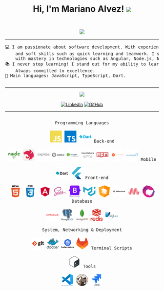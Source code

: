 <h1 align="center">
Hi, I'm Mariano Alvez!
	<a href="https://github.com/marianoAlvez" target="_self">
		<img src="https://media.giphy.com/media/hvRJCLFzcasrR4ia7z/giphy.gif" width="30">
	</a>
</h1>


<br/>
<p align="center">
	<a href="https://github.com/marianoAlvez">
		<img src="https://readme-typing-svg.herokuapp.com?lines=Full+Stack+Web+Developer;Mobile+Flutter+Developer;Backend+Course+Tutor+at+Coder+House;Software+Engineer+at+Universidad+Siglo+21;Freelancer&center=true&width=480&height=45">
	</a>
</p>
<hr>

<pre>
💻 I am passionate about software development. With experience in FrontEnd, BackEnd, Mobile,databases 
    and soft skills such as quick learning and teamwork. I specialize in the development of backend systems and processes, 
    with mastery in technologies such as Angular, Node.js, Nest.js and databases such as MongoDB, Oracle and SQL Server.
📚 I never stop learning! I stand out for my ability to learn quickly, work as a team and communicate effectively. 
    Always committed to excellence.
🌟 Main languages: JavaScript, TypeScript, Dart.
<!-- Actualmente estoy abierto a: <b>Un puesto de pasante</b> o una nueva <b>oportunidad laboral</b>, este es <a href="URL_DE_TU_CURRICULUM" target="_blank">MI CURRÍCULUM.</a> -->
</pre>
<hr>

<p align="center">
	<a href="https://github.com/marianoAlvez">
		<img src="https://readme-typing-svg.herokuapp.com?lines=🤝+Connect+with+me&center=true&width=380&height=45">
	</a>
</p>
<p align="center">
	<a href="https://www.linkedin.com/in/mariano-alvez/a"><img src="https://img.shields.io/badge/linkedin-%230A66C2.svg?style=plastic&logo=linkedin&logoColor=white" alt="LinkedIn"/></a>
	<a href="https://github.com/marianoAlvez"><img src="https://img.shields.io/badge/github-%23181717.svg?style=plastic&logo=github&logoColor=white" alt="GitHub"/></a>
</p>
<hr>

<div>
  <p style="display: inline-block;" align="center">
    <kbd>
      <kbd>Programming Languages</kbd>
      <br>
      <br>
      <img width="40px" src="https://raw.githubusercontent.com/devicons/devicon/6910f0503efdd315c8f9b858234310c06e04d9c0/icons/javascript/javascript-plain.svg" />
      <img width="40px" src="https://raw.githubusercontent.com/devicons/devicon/6910f0503efdd315c8f9b858234310c06e04d9c0/icons/typescript/typescript-original.svg" />
      <img width="40px" src="https://raw.githubusercontent.com/devicons/devicon/6910f0503efdd315c8f9b858234310c06e04d9c0/icons/dart/dart-plain-wordmark.svg" />
    </kbd>
    <kbd>
      <kbd>Back-end</kbd>
      <br>
      <br>
      <img width="40px" src="https://raw.githubusercontent.com/devicons/devicon/6910f0503efdd315c8f9b858234310c06e04d9c0/icons/nodejs/nodejs-plain-wordmark.svg" />
      <img width="40px" src="https://raw.githubusercontent.com/tandpfun/skill-icons/e67133bc60d96561bc247dfbc3eece0a897285c8/icons/NestJS-Light.svg" />
      <img width="40px" src="https://raw.githubusercontent.com/devicons/devicon/6910f0503efdd315c8f9b858234310c06e04d9c0/icons/express/express-original-wordmark.svg" />
      <img width="40px" src="https://raw.githubusercontent.com/devicons/devicon/6910f0503efdd315c8f9b858234310c06e04d9c0/icons/socketio/socketio-original-wordmark.svg" />
      <img width="40px" src="https://raw.githubusercontent.com/devicons/devicon/6910f0503efdd315c8f9b858234310c06e04d9c0/icons/swagger/swagger-original-wordmark.svg" />
      <img width="40px" src="https://raw.githubusercontent.com/devicons/devicon/6910f0503efdd315c8f9b858234310c06e04d9c0/icons/handlebars/handlebars-line-wordmark.svg" />
      <img width="40px" src="https://raw.githubusercontent.com/devicons/devicon/6910f0503efdd315c8f9b858234310c06e04d9c0/icons/npm/npm-original-wordmark.svg" />
      <img width="40px" src="https://raw.githubusercontent.com/devicons/devicon/6910f0503efdd315c8f9b858234310c06e04d9c0/icons/postman/postman-original-wordmark.svg" />
      <img width="40px" src="https://raw.githubusercontent.com/devicons/devicon/6910f0503efdd315c8f9b858234310c06e04d9c0/icons/sonarqube/sonarqube-line-wordmark.svg" />
    </kbd>
     <kbd>
      <kbd>Mobile</kbd>
      <br>
      <br>
      <img width="40px" src="https://raw.githubusercontent.com/devicons/devicon/6910f0503efdd315c8f9b858234310c06e04d9c0/icons/dart/dart-original-wordmark.svg" />
      <img width="40px" src="https://raw.githubusercontent.com/devicons/devicon/6910f0503efdd315c8f9b858234310c06e04d9c0/icons/flutter/flutter-original.svg" />
    </kbd>
    <kbd>
      <kbd>Front-end</kbd>
      <br>
      <br>
      <img width="40px" src="https://raw.githubusercontent.com/devicons/devicon/6910f0503efdd315c8f9b858234310c06e04d9c0/icons/html5/html5-original-wordmark.svg" /> 
      <img width="40px" src="https://raw.githubusercontent.com/devicons/devicon/6910f0503efdd315c8f9b858234310c06e04d9c0/icons/css3/css3-original-wordmark.svg" /> 
      <img width="40px" src="https://raw.githubusercontent.com/devicons/devicon/6910f0503efdd315c8f9b858234310c06e04d9c0/icons/angular/angular-original.svg" />
      <img width="40px" src="https://raw.githubusercontent.com/devicons/devicon/6910f0503efdd315c8f9b858234310c06e04d9c0/icons/sass/sass-original.svg" />
      <img width="40px" src="https://raw.githubusercontent.com/devicons/devicon/6910f0503efdd315c8f9b858234310c06e04d9c0/icons/bootstrap/bootstrap-original-wordmark.svg" />
      <img width="40px" src="https://raw.githubusercontent.com/devicons/devicon/6910f0503efdd315c8f9b858234310c06e04d9c0/icons/materialui/materialui-plain.svg" />
      <img width="40px" src="https://raw.githubusercontent.com/devicons/devicon/6910f0503efdd315c8f9b858234310c06e04d9c0/icons/angularmaterial/angularmaterial-original.svg" />
      <img width="40px" src="https://raw.githubusercontent.com/devicons/devicon/6910f0503efdd315c8f9b858234310c06e04d9c0/icons/tailwindcss/tailwindcss-plain-wordmark.svg" />
      <img width="40px" src="https://raw.githubusercontent.com/devicons/devicon/6910f0503efdd315c8f9b858234310c06e04d9c0/icons/materializecss/materializecss-original.svg" />
      <img width="40px" src="https://raw.githubusercontent.com/devicons/devicon/6910f0503efdd315c8f9b858234310c06e04d9c0/icons/rxjs/rxjs-original.svg" />
    </kbd>
    <kbd>
      <kbd>Database</kbd>
      <br>
      <br>
      <img width="40px" src="https://raw.githubusercontent.com/devicons/devicon/6910f0503efdd315c8f9b858234310c06e04d9c0/icons/oracle/oracle-original.svg" />
      <img width="40px" src="https://raw.githubusercontent.com/devicons/devicon/6910f0503efdd315c8f9b858234310c06e04d9c0/icons/postgresql/postgresql-original-wordmark.svg" />
      <img width="40px" src="https://raw.githubusercontent.com/devicons/devicon/6910f0503efdd315c8f9b858234310c06e04d9c0/icons/mongodb/mongodb-original-wordmark.svg" />
      <img width="40px" src="https://raw.githubusercontent.com/devicons/devicon/6910f0503efdd315c8f9b858234310c06e04d9c0/icons/redis/redis-plain-wordmark.svg" />
      <img width="40px" src="https://raw.githubusercontent.com/devicons/devicon/6910f0503efdd315c8f9b858234310c06e04d9c0/icons/sqlite/sqlite-original-wordmark.svg" />
    </kbd>
    <br>
    <br>
    <kbd>
      <kbd>System, Networking & Deployment</kbd>
      <br>
      <br>
      <img width="40px" src="https://raw.githubusercontent.com/devicons/devicon/6910f0503efdd315c8f9b858234310c06e04d9c0/icons/git/git-original-wordmark.svg" />
      <img width="40px" src="https://raw.githubusercontent.com/devicons/devicon/6910f0503efdd315c8f9b858234310c06e04d9c0/icons/docker/docker-original-wordmark.svg" />
      <img width="40px" src="https://raw.githubusercontent.com/devicons/devicon/6910f0503efdd315c8f9b858234310c06e04d9c0/icons/kubernetes/kubernetes-original-wordmark.svg" />
      <img width="40px" src="https://raw.githubusercontent.com/devicons/devicon/6910f0503efdd315c8f9b858234310c06e04d9c0/icons/gitlab/gitlab-original.svg" />
    </kbd>
    <kbd>
      <kbd>Terminal Scripts</kbd>
      <br>
      <br>
      <img width="40px" src="https://raw.githubusercontent.com/devicons/devicon/6910f0503efdd315c8f9b858234310c06e04d9c0/icons/bash/bash-original.svg" />
    </kbd>
    <kbd>
      <kbd>Tools</kbd>
      <br>
      <br>
      <img width="40px" src="https://raw.githubusercontent.com/devicons/devicon/6910f0503efdd315c8f9b858234310c06e04d9c0/icons/vscode/vscode-original-wordmark.svg" />
      <img width="40px" src="https://raw.githubusercontent.com/devicons/devicon/6910f0503efdd315c8f9b858234310c06e04d9c0/icons/dbeaver/dbeaver-original.svg" />
      <img width="40px" src="https://raw.githubusercontent.com/devicons/devicon/6910f0503efdd315c8f9b858234310c06e04d9c0/icons/jira/jira-original-wordmark.svg" />
    </kbd>
  </p>
</div>
